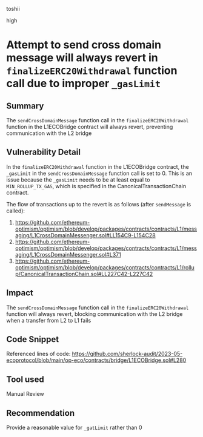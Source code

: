 toshii

high

# Attempt to send cross domain message will always revert in `finalizeERC20Withdrawal` function call due to improper `_gasLimit`

## Summary

The `sendCrossDomainMessage` function call in the `finalizeERC20Withdrawal` function in the L1ECOBridge contract will always revert, preventing communication with the L2 bridge

## Vulnerability Detail

In the `finalizeERC20Withdrawal` function in the L1ECOBridge contract, the `_gasLimit` in the `sendCrossDomainMessage` function call is set to 0. This is an issue because the `_gasLimit` needs to be at least equal to `MIN_ROLLUP_TX_GAS`, which is specified in the CanonicalTransactionChain contract.

The flow of transactions up to the revert is as follows (after `sendMessage` is called):
1. https://github.com/ethereum-optimism/optimism/blob/develop/packages/contracts/contracts/L1/messaging/L1CrossDomainMessenger.sol#LL154C9-L154C28
2. https://github.com/ethereum-optimism/optimism/blob/develop/packages/contracts/contracts/L1/messaging/L1CrossDomainMessenger.sol#L371
3. https://github.com/ethereum-optimism/optimism/blob/develop/packages/contracts/contracts/L1/rollup/CanonicalTransactionChain.sol#LL227C42-L227C42

## Impact

The `sendCrossDomainMessage` function call in the `finalizeERC20Withdrawal` function will always revert, blocking communication with the L2 bridge when a transfer from L2 to L1 fails

## Code Snippet

Referenced lines of code:
https://github.com/sherlock-audit/2023-05-ecoprotocol/blob/main/op-eco/contracts/bridge/L1ECOBridge.sol#L280

## Tool used

Manual Review

## Recommendation

Provide a reasonable value for `_gatLimit` rather than 0